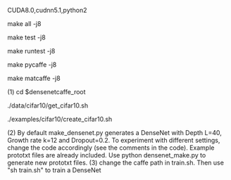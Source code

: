 CUDA8.0,cudnn5.1,python2

make all -j8

make test -j8

make runtest -j8

make pycaffe -j8

make matcaffe -j8

(1)
cd $densenetcaffe_root

./data/cifar10/get_cifar10.sh

./examples/cifar10/create_cifar10.sh

(2)
By default make_densenet.py generates a DenseNet with Depth L=40, Growth rate k=12 and Dropout=0.2. To experiment with different settings, change the code accordingly (see the comments in the code). Example prototxt files are already included. Use python densenet_make.py to generate new prototxt files.
(3) change the caffe path in train.sh. Then use "sh train.sh" to train a DenseNet

